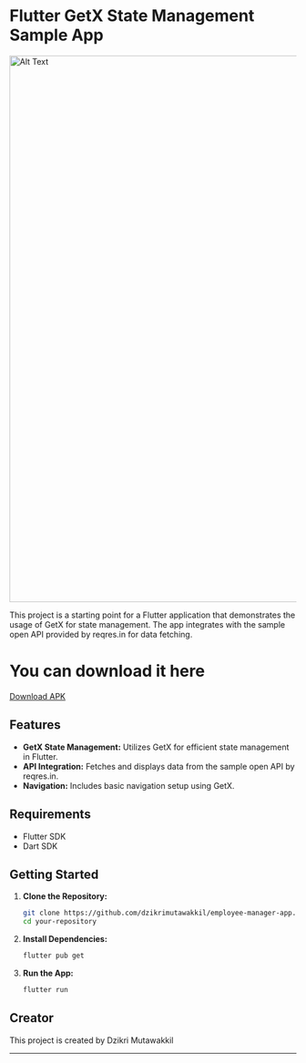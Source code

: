 # Flutter GetX State Management Sample App

<img src="https://drive.google.com/uc?id=1C1UB9iCA-7nqO4ejxDUgNhzndBCGip86" alt="Alt Text" width="540" height="960">

This project is a starting point for a Flutter application that demonstrates the usage of GetX for state management. The app integrates with the sample open API provided by reqres.in for data fetching.

# You can download it here
[Download APK](https://drive.google.com/uc?id=1qJNp26Oojj6BV8AgWaCkdgb7PunpCWx-)

## Features

- **GetX State Management:** Utilizes GetX for efficient state management in Flutter.
- **API Integration:** Fetches and displays data from the sample open API by reqres.in.
- **Navigation:** Includes basic navigation setup using GetX.

## Requirements

- Flutter SDK
- Dart SDK

## Getting Started

1. **Clone the Repository:**

   ```bash
   git clone https://github.com/dzikrimutawakkil/employee-manager-app.git
   cd your-repository
   ```

2. **Install Dependencies:**

   ```bash
   flutter pub get
   ```

3. **Run the App:**

   ```bash
   flutter run
   ```

## Creator

This project is created by Dzikri Mutawakkil

---


